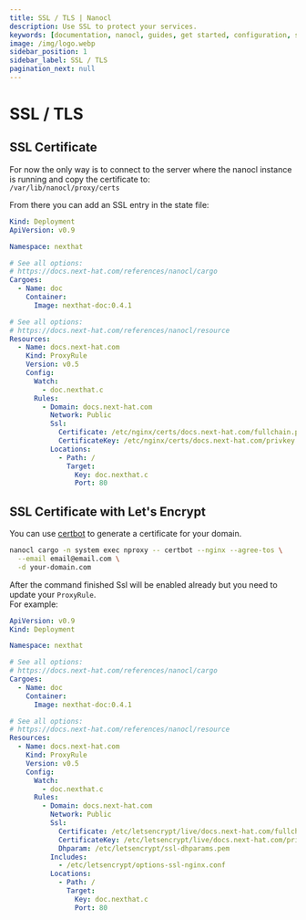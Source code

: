 ```yaml
---
title: SSL / TLS | Nanocl
description: Use SSL to protect your services.
keywords: [documentation, nanocl, guides, get started, configuration, state, file, config, yaml, yml, statefile, ssl, tls, certificate]
image: /img/logo.webp
sidebar_position: 1
sidebar_label: SSL / TLS
pagination_next: null
---
```


# SSL / TLS

## SSL Certificate

For now the only way is to connect to the server where the nanocl instance is running and copy the certificate to:<br/>
`/var/lib/nanocl/proxy/certs`

From there you can add an SSL entry in the state file:

```yaml
Kind: Deployment
ApiVersion: v0.9

Namespace: nexthat

# See all options:
# https://docs.next-hat.com/references/nanocl/cargo
Cargoes:
  - Name: doc
    Container:
      Image: nexthat-doc:0.4.1

# See all options:
# https://docs.next-hat.com/references/nanocl/resource
Resources:
  - Name: docs.next-hat.com
    Kind: ProxyRule
    Version: v0.5
    Config:
      Watch:
        - doc.nexthat.c
      Rules:
        - Domain: docs.next-hat.com
          Network: Public
          Ssl:
            Certificate: /etc/nginx/certs/docs.next-hat.com/fullchain.pem
            CertificateKey: /etc/nginx/certs/docs.next-hat.com/privkey.pem
          Locations:
            - Path: /
              Target:
                Key: doc.nexthat.c
                Port: 80
```

## SSL Certificate with Let's Encrypt

You can use [certbot](https://certbot.eff.org/) to generate a certificate for your domain.

```sh
nanocl cargo -n system exec nproxy -- certbot --nginx --agree-tos \
  --email email@email.com \
  -d your-domain.com
```

After the command finished Ssl will be enabled already but you need to update your `ProxyRule`.<br />
For example:

```yaml
ApiVersion: v0.9
Kind: Deployment

Namespace: nexthat

# See all options:
# https://docs.next-hat.com/references/nanocl/cargo
Cargoes:
  - Name: doc
    Container:
      Image: nexthat-doc:0.4.1

# See all options:
# https://docs.next-hat.com/references/nanocl/resource
Resources:
  - Name: docs.next-hat.com
    Kind: ProxyRule
    Version: v0.5
    Config:
      Watch:
        - doc.nexthat.c
      Rules:
        - Domain: docs.next-hat.com
          Network: Public
          Ssl:
            Certificate: /etc/letsencrypt/live/docs.next-hat.com/fullchain.pem
            CertificateKey: /etc/letsencrypt/live/docs.next-hat.com/privkey.pem
            Dhparam: /etc/letsencrypt/ssl-dhparams.pem
          Includes:
            - /etc/letsencrypt/options-ssl-nginx.conf
          Locations:
            - Path: /
              Target:
                Key: doc.nexthat.c
                Port: 80
```
